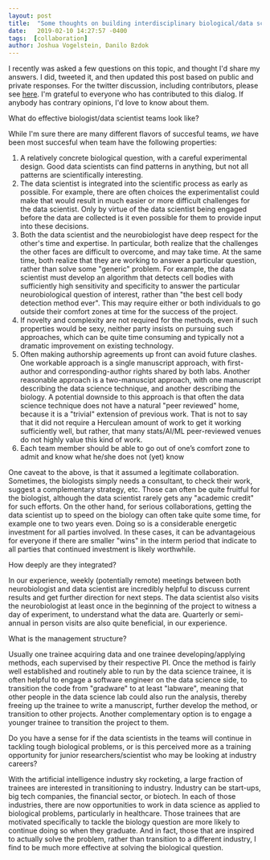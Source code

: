 ```yaml
---
layout: post
title:  "Some thoughts on building interdisciplinary biological/data science teams"
date:   2019-02-10 14:27:57 -0400
tags:  [collaboration]
author: Joshua Vogelstein, Danilo Bzdok
---
```


I recently was asked a few questions on this topic, and thought I'd share my answers.  I did, tweeted it, and then updated this post based on public and private responses.  For the twitter discussion, including contributors, please see [here](https://twitter.com/neuro_data/status/1146830916863631361).  I'm grateful to everyone who has contributed to this dialog. If anybody has contrary opinions, I'd love to know about them.

What do effective biologist/data scientist teams look like?

While I'm sure there are many different flavors of succesful teams, *we* have been most succesful when team  have the following properties:

1. A relatively concrete biological question, with a careful experimental design.  Good data scientists can find patterns in anything, but not all patterns are scientifically interesting.  
2. The data scientist is integrated into the scientific process as early as possible.  For example, there are often choices the experimentalist could make that would result in much easier or more difficult challenges for the data scientist. Only by virtue of the data scientist being engaged before the data are collected is it even possible for them to provide input into these decisions.  
3. Both the data scientist and the neurobiologist have deep respect for the other's time and expertise. In particular, both realize that the challenges the other faces are difficult to overcome, and may take time.  At the same time, both realize that they are working to answer a particular question, rather than solve some "generic" problem.  For example, the data scientist must develop an algorithm that detects cell bodies with sufficiently high sensitivity and specificity to answer the particular neurobiological question of interest, rather than "the best cell body detection method ever".  This may require either or both individuals to go outside their comfort zones at time for the success of the project. 
4. If novelty and complexity are not required for the methods, even if such properties would be sexy, neither party insists on pursuing such approaches, which can be quite time consuming and typically not a dramatic improvement on existing technology. 
5. Often making authorship agreements up front can avoid future clashes.  One workable approach is a single manuscript approach, with  first-author and corresponding-author rights shared by both labs.  Another reasonable approach is a two-manuscipt approach, with one manuscript describing the data science technique, and another describing the biology.  A potential downside to this approach is that often the data science technique does not have a natural "peer reviewed" home, because it is a "trivial" extension of previous work. That is not to say that it did not require a Herculean amount of work to get it working sufficiently well, but rather, that many stats/AI/ML peer-reviewed venues do not highly value this kind of work.
6. Each team member should be able to go out of one’s comfort zone to admit and know what he/she does not (yet) know  


One caveat to the above, is that it assumed a legitimate collaboration.  Sometimes, the biologists simply needs a consultant, to check their work, suggest a complementary strategy, etc.  Those can often be quite fruitful for the biologist, although the data scientist rarely gets any "academic credit" for such efforts.  On the other hand, for serious collaborations, getting the data scientist up to speed on the biology can often take quite some time, for example one to two years even.  Doing so is a considerable energetic investment for all parties involved.  In these cases, it can be advantageious for everyone if there are smaller "wins" in the interm period that indicate to all parties that continued investment is likely worthwhile. 


 
How deeply are they integrated?
 
In our experience, weekly (potentially remote) meetings between both neurobiologist and data scientist are incredibly helpful to discuss current results and get further direction for next steps.  The data scientist also visits the neurobiologist at least once in the beginning of the project to witness a day of experiment, to understand what the data are.  Quarterly or semi-annual in person visits are also quite beneficial, in our experience. 

What is the management structure?

Usually one trainee acquiring data and one trainee developing/applying methods, each supervised by their respective PI.  Once the method is fairly well established and routinely able to run by the data science trainee, it is often helpful to engage a software engineer on the data science side, to transition the code from "gradware" to at least "labware", meaning that other people in the data science lab could also run the analysis, thereby freeing up the trainee to write a manuscript, further develop the method, or transition to other projects.  Another complementary option is to engage a younger trainee to transition the project to them.  

 
Do you have a sense for if the data scientists in the teams will continue in tackling tough biological problems, or is this perceived more as a training opportunity for junior researchers/scientist who may be looking at industry careers?

With the artificial intelligence industry sky rocketing, a large fraction of trainees are interested in transitioning to industry.  Industry can be start-ups, big tech companies, the financial sector, or biotech. In each of those industries, there are now opportunities to work in data science as applied to biological problems, particularly in healthcare.  Those trainees that are motivated specifically to tackle the biology question are more likely to continue doing so when they graduate.  And in fact, those that are inspired to actually solve the problem, rather than transition to a different industry, I find to be much more effective at solving the biological question.   

